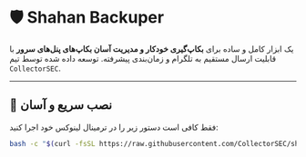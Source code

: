 # 🛡️ Shahan Backuper

یک ابزار کامل و ساده برای **بکاپ‌گیری خودکار و مدیریت آسان بکاپ‌های پنل‌های سرور** با قابلیت ارسال مستقیم به تلگرام و زمان‌بندی پیشرفته. توسعه داده شده توسط تیم `CollectorSEC`.

---

## 🚀 نصب سریع و آسان

فقط کافی است دستور زیر را در ترمینال لینوکس خود اجرا کنید:

```bash
bash -c "$(curl -fsSL https://raw.githubusercontent.com/CollectorSEC/shahan-backuper/main/install.sh)"

